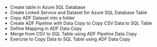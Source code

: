 * Create table in Azure SQL Database
* Create Linked Service and Dataset for Azure SQL Database Table
* Copy ADF Dataset into a folder
* Create ADF Pipeline with Data Copy to Copy CSV Data to SQL Table
* Define Mapping in ADF Data Copy
* Merge from CSV to SQL Table using ADF Pipeline Data Copy
* Exercise to Copy Data to SQL Table using ADF Data Copy